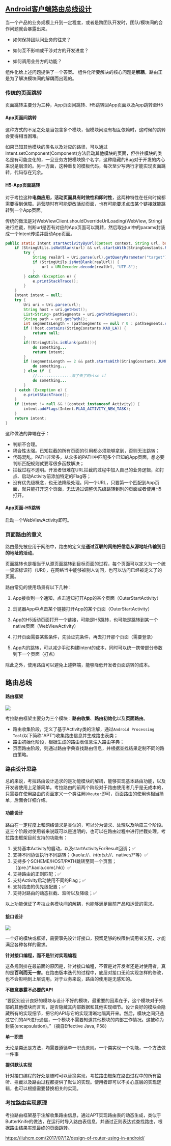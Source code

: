 ##  [Android客户端路由总线设计](https://iluhcm.com/2017/07/12/design-of-router-using-in-android/)

当一个产品的业务规模上升到一定程度，或者是跨团队开发时，团队/模块间的合作问题就会暴露出来。

+ 如何保持团队间业务的往来？

+ 如何互不影响或干涉对方的开发进度？

+ 如何调用业务方的功能？

组件化给上述问题提供了一个答案。
组件化所要解决的核心问题是**解耦**，路由正是为了解决模块间的解耦而出现的。

### 传统的页面跳转

页面跳转主要分为三种，App页面间跳转、H5跳转回App页面以及App跳转至H5

#### **App页面间跳转**

这种方式的不足之处是当包含多个模块，但模块间没有相互依赖时，这时候的跳转会变得相当困难。

如果已知其他模块的类名以及对应的路径，可以通过Intent.setComponent(Component)方法启动其他模块的页面，但往往模块的类名是有可能变化的，一旦业务方把模块换个名字，这种隐藏的Bug对于开发的内心来说是崩溃的。另一方面，这种重复的模板代码，每次至少写两行才能实现页面跳转，代码存在冗余。



#### **H5-App页面跳转**

对于考拉这种**电商应用，活动页面具有时效性和即时性**，这两种特性在任何时候都需要得到保障。运营随时有可能更改活动页面，也有可能要求点击某个链接就能跳转到一个App页面。

传统的做法是对WebViewClient.shouldOverrideUrlLoading(WebView, String)进行拦截，判断url是否有对应的App页面可以跳转，然后取出url中的params封装成一个Intent传递并启动App页面。

```java
public static Intent startActivityByUrl(Context context, String url, boolean fromWeb, boolean outer) {
    if (StringUtils.isNotBlank(url) && url.startsWith(StringConstants.REDIRECT_URL)) {  
        try {
            String realUrl = Uri.parse(url).getQueryParameter("target");
            if (StringUtils.isNotBlank(realUrl)) {
                url = URLDecoder.decode(realUrl, "UTF-8");
            }
        } catch (Exception e) {
            e.printStackTrace();
        }
    }
    Intent intent = null;
    try {
        Uri uri = Uri.parse(url);
        String host = uri.getHost();
        List<String> pathSegments = uri.getPathSegments();
        String path = uri.getPath();
        int segmentsLength = (pathSegments == null ? 0 : pathSegments.size());
        if (!host.contains(StringConstants.KAO_LA)) {
            return null;
        }
        if((StringUtils.isBlank(path))){
            do something...
            return intent;
        }
        if (segmentsLength == 2 && path.startsWith(StringConstants.JUMP_TO_GOODS_DETAIL)) {
            do something...
        } else if  {
            //...............海了去了的else if
            do something...
        } 
    } catch (Exception e) {
        e.printStackTrace();
    }
    if (intent != null && !(context instanceof Activity)) {
        intent.addFlags(Intent.FLAG_ACTIVITY_NEW_TASK);
    }
    return intent;
}
```

这种做法的弊端在于：

- 判断不合理。 
- 耦合性太强。已知拦截的所有页面的引用都必须能够拿到，否则无法跳转；
- 代码混乱。PATH非常多，从众多的PATH中匹配多个已知的App页面，想必要判断匹配规则就要写很多函数解决；
- 拦截过程不透明。开发者很难在URL拦截的过程中加入自己的业务逻辑，如打点、启动Activity前添加特定的Flag等；
- 没有优先级概念，也无法降级处理。同一个URL，只要第一个匹配到App页面，就只能打开这个页面，无法通过调整优先级跳转到别的页面或者使用H5打开。

#### **App页面-H5跳转**

 启动一个WebViewActivity即可。



### 页面路由的意义

路由最先被应用于网络中，路由的定义是**通过互联的网络把信息从源地址传输到目的地址的活动**。

页面跳转也是相当于从源页面跳转到目标页面的过程，每个页面可以定义为一个统一资源标识符（URI），在网络当中能够被别人访问，也可以访问已经被定义了的页面。

路由常见的使用场景有以下几种：

1. App接收到一个通知，点击通知打开App的某个页面（OuterStartActivity）

2. 浏览器App中点击某个链接打开App的某个页面（OuterStartActivity）

3. App的H5活动页面打开一个链接，可能是H5跳转，也可能是跳转到某一个native页面（WebViewActivity）

4. 打开页面需要某些条件，先验证完条件，再去打开那个页面（需要登录）

5. App内的跳转，可以减少手动构建Intent的成本，同时可以统一携带部分参数到下一个页面（打点）

除此之外，使用路由可以避免上述弊端，能够降低开发者页面跳转的成本。

## 路由总线

#### 路由框架

![](http://nos.netease.com/knowledge/0d94b9af-bb78-4a7c-9322-e23bcfec551c)

考拉路由框架主要分为三个模块：**路由收集**、**路由初始化**以及**页面路由**。

+ 路由收集阶段，定义了基于Activity类的注解，通过`Android Processing Tool`(以下简称“APT”)收集路由信息并生成路由表类；
+ 路由初始化阶段，根据生成的路由表信息注入路由字典；
+ 页面路由阶段，则通过路由字典查找路由信息，并根据查找结果定制不同的路由策略。

### 路由设计思路

总的来说，考拉路由设计追求的是功能模块的解耦，能够实现基本路由功能，以及开发者使用上足够简单。考拉路由的前两个阶段对于路由使用者几乎是无成本的，只需要在使用路由的页面定义一个类注解`@Router`即可，页面路由的使用也相当简单，后面会详细介绍。

#### 功能设计

路由在一定程度上和网络请求是类似的，可以分为请求、处理以及响应三个阶段。这三个阶段对使用者来说既可以是透明的，也可以在路由过程中进行拦截处理。考拉路由框架目前支持的功能有：

1. 支持基本Activity的启动，以及startActivityForResult回调；✅
2. 支持不同协议执行不同跳转；（kaola://*、http(s)://*、native://*等）✅
3. 支持多个SCHEME/HOST/PATH跳转至同一个页面；（(pre.)*.kaola.com(.hk)）✅
4. 支持路由的正则匹配；✅
5. 支持Activity启动使用不同的Flag；✅
6. 支持路由的优先级配置；✅
7. 支持对路由的动态拦截、监听以及降级；✅

以上功能保证了考拉业务模块间的解耦，也能够满足目前产品和运营的需求。



#### 接口设计

![](http://nos.netease.com/knowledge/130829f3-7355-44ee-af48-b2a7e8ffbbae)

一个好的模块或框架，需要事先设计好接口，预留足够的权限供调用者支配，才能满足各种各样的需求。



**针对接口编程，而不是针对实现编程**

这条规则排在最前面的原因是，针对接口编程，不管是对开发者还是对使用者，真的是**百利而无一害**。在路由版本迭代的过程中，底层对接口无论实现怎样的修改，也不会影响到上层调用。对于业务来说，路由的使用是无感知的。

**不随意暴露不必要的API**

“要区别设计良好的模块与设计不好的模块，最重要的因素在于，这个模块对于外部的其他模块而⾔言，是否隐藏其内部数据和其他实现细节。设计良好的模块会隐藏所有的实现细节，把它的API与它的实现清晰地隔离开来。然后，模块之间只通过它们的API进行通信，一个模块不需要知道其他模块的内部工作情况。这被称为封装(encapsulation)。”（摘自Effective Java, P58）

**单一职责**

无论是类还是方法，均需要遵循单一职责原则。一个类实现一个功能，一个方法做一件事

**提供默认实现**

针对接口编程的好处是随时可以替换实现，考拉路由框架在路由过程中的所有监听、拦截以及路由过程都提供了默认的实现。使用者即可以不关心底层的实现逻辑，也可以根据需要替换相关的实现。

### 考拉路由实现原理

考拉路由框架基于注解收集路由信息，通过APT实现路由表的动态生成，类似于ButterKnife的做法，在运行时导入路由表信息，并通过正则表达式查找路由，根据路由结果实现最终的页面跳转。

https://iluhcm.com/2017/07/12/design-of-router-using-in-android/
